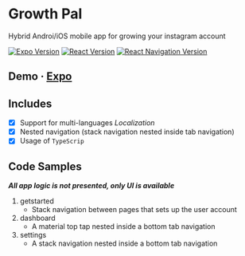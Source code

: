 # Growth Pal

Hybrid Androi/iOS mobile app for growing your instagram account

[![Expo Version](https://img.shields.io/badge/Expo-37.0.3-blue)](https://github.com/expo/expo/) [![React Version](https://img.shields.io/badge/React-16.9.0-blue)](https://github.com/facebook/react) [![React Navigation Version](https://img.shields.io/badge/React%20Navigation-5.5.0-blue)](https://github.com/react-navigation/react-navigation)

## Demo &middot; [Expo](https://expo.io/@akram-adel/GrowthPal)

## Includes

- [x] Support for multi-languages *Localization*
- [x] Nested navigation (stack navigation nested inside tab navigation)
- [x] Usage of `TypeScrip`

## Code Samples
***All app logic is not presented, only UI is available***

1. getstarted
   - Stack navigation between pages that sets up the user account
2. dashboard
   - A material top tap nested inside a bottom tab navigation
3. settings
   - A stack navigation nested inside a bottom tab navigation